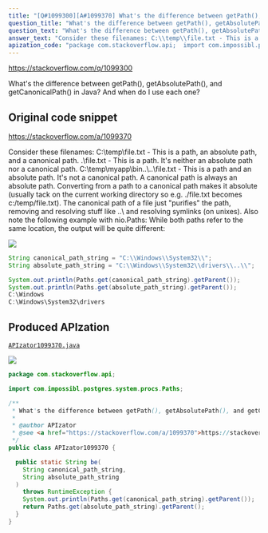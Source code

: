 ```yaml
---
title: "[Q#1099300][A#1099370] What's the difference between getPath(), getAbsolutePath(), and getCanonicalPath() in Java?"
question_title: "What's the difference between getPath(), getAbsolutePath(), and getCanonicalPath() in Java?"
question_text: "What's the difference between getPath(), getAbsolutePath(), and getCanonicalPath() in Java? And when do I use each one?"
answer_text: "Consider these filenames: C:\\temp\\file.txt - This is a path, an absolute path, and a canonical path. .\\file.txt - This is a path. It's neither an absolute path nor a canonical path. C:\\temp\\myapp\\bin\\..\\\\..\\file.txt - This is a path and an absolute path. It's not a canonical path. A canonical path is always an absolute path. Converting from a path to a canonical path makes it absolute (usually tack on the current working directory so e.g. ./file.txt becomes c:/temp/file.txt). The  canonical path of a file just \"purifies\" the path, removing and resolving stuff like ..\\ and resolving symlinks (on unixes). Also note the following example with nio.Paths: While both paths refer to the same location, the output will be quite different:"
apization_code: "package com.stackoverflow.api;  import com.impossibl.postgres.system.procs.Paths;  /**  * What's the difference between getPath(), getAbsolutePath(), and getCanonicalPath() in Java?  *  * @author APIzator  * @see <a href=\"https://stackoverflow.com/a/1099370\">https://stackoverflow.com/a/1099370</a>  */ public class APIzator1099370 {    public static String be(     String canonical_path_string,     String absolute_path_string   )     throws RuntimeException {     System.out.println(Paths.get(canonical_path_string).getParent());     return Paths.get(absolute_path_string).getParent();   } }"
---
```


https://stackoverflow.com/q/1099300

What&#x27;s the difference between getPath(), getAbsolutePath(), and getCanonicalPath() in Java?
And when do I use each one?



## Original code snippet

https://stackoverflow.com/a/1099370

Consider these filenames:
C:\temp\file.txt - This is a path, an absolute path, and a canonical path.
.\file.txt - This is a path. It&#x27;s neither an absolute path nor a canonical path.
C:\temp\myapp\bin\..\\..\file.txt - This is a path and an absolute path. It&#x27;s not a canonical path.
A canonical path is always an absolute path.
Converting from a path to a canonical path makes it absolute (usually tack on the current working directory so e.g. ./file.txt becomes c:/temp/file.txt). The  canonical path of a file just &quot;purifies&quot; the path, removing and resolving stuff like ..\ and resolving symlinks (on unixes).
Also note the following example with nio.Paths:
While both paths refer to the same location, the output will be quite different:

<div class="code-logo"><img src="/stackoverflow.png" /></div>

```java
String canonical_path_string = "C:\\Windows\\System32\\";
String absolute_path_string = "C:\\Windows\\System32\\drivers\\..\\";

System.out.println(Paths.get(canonical_path_string).getParent());
System.out.println(Paths.get(absolute_path_string).getParent());
C:\Windows
C:\Windows\System32\drivers
```

## Produced APIzation

[`APIzator1099370.java`](https://github.com/pasqualesalza/apization-temp-data/raw/master/search/APIzator1099370.java)

<div class="code-logo"><img src="/apizator.png" /></div>

```java
package com.stackoverflow.api;

import com.impossibl.postgres.system.procs.Paths;

/**
 * What's the difference between getPath(), getAbsolutePath(), and getCanonicalPath() in Java?
 *
 * @author APIzator
 * @see <a href="https://stackoverflow.com/a/1099370">https://stackoverflow.com/a/1099370</a>
 */
public class APIzator1099370 {

  public static String be(
    String canonical_path_string,
    String absolute_path_string
  )
    throws RuntimeException {
    System.out.println(Paths.get(canonical_path_string).getParent());
    return Paths.get(absolute_path_string).getParent();
  }
}

```